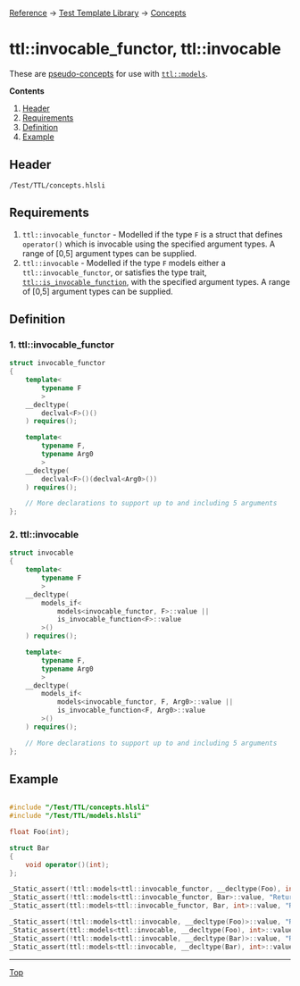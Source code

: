 [Reference](../../ShaderTestFramework.md) -> [Test Template Library](../TTL.md) -> [Concepts](./ConceptsHeader.md)

# ttl::invocable_functor, ttl::invocable

These are [pseudo-concepts](./PseudoConcepts.md) for use with [`ttl::models`](./Models.md).

**Contents**
1. [Header](#header)
2. [Requirements](#requirements)
3. [Definition](#definition)
4. [Example](#example)

## Header

`/Test/TTL/concepts.hlsli`

## Requirements

1. `ttl::invocable_functor` - Modelled if the type `F` is a struct that defines `operator()` which is invocable using the specified argument types. A range of [0,5] argument types can be supplied.
2. `ttl::invocable` - Modelled if the type `F` models either a `ttl::invocable_functor`, or satisfies the type trait, [`ttl::is_invocable_function`](../TypeTraits/IsInvocableFunction.md), with the specified argument types. A range of [0,5] argument types can be supplied.

## Definition

### 1. ttl::invocable_functor

```c++
struct invocable_functor
{
    template<
        typename F
        >
    __decltype(
        declval<F>()()
    ) requires();

    template<
        typename F,
        typename Arg0
        >
    __decltype(
        declval<F>()(declval<Arg0>())
    ) requires();

    // More declarations to support up to and including 5 arguments
};
```

### 2. ttl::invocable

```c++
struct invocable
{
    template<
        typename F
        >
    __decltype(
        models_if<
            models<invocable_functor, F>::value ||
            is_invocable_function<F>::value
        >()
    ) requires();

    template<
        typename F,
        typename Arg0
        >
    __decltype(
        models_if<
            models<invocable_functor, F, Arg0>::value ||
            is_invocable_function<F, Arg0>::value
        >()
    ) requires();

    // More declarations to support up to and including 5 arguments
};
```


## Example

```c++

#include "/Test/TTL/concepts.hlsli"
#include "/Test/TTL/models.hlsli"

float Foo(int);

struct Bar
{
    void operator()(int);
};

_Static_assert(!ttl::models<ttl::invocable_functor, __decltype(Foo), int>::value, "Returns false because Foo is a function, not a functor");
_Static_assert(!ttl::models<ttl::invocable_functor, Bar>::value, "Returns false because Bar does not define operator() which takes zero arguments");
_Static_assert(ttl::models<ttl::invocable_functor, Bar, int>::value, "Returns true because Bar does define operator() which takes a single argument of type int");

_Static_assert(!ttl::models<ttl::invocable, __decltype(Foo)>::value, "Returns false because Foo is not invocable with zero arguments");
_Static_assert(ttl::models<ttl::invocable, __decltype(Foo), int>::value, "Returns true because Foo is invocable with a single argument of type int");
_Static_assert(!ttl::models<ttl::invocable, __decltype(Bar)>::value, "Returns false because Bar is not invocable with zero arguments");
_Static_assert(ttl::models<ttl::invocable, __decltype(Bar), int>::value, "Returns true because Bar is invocable with a single argument of type int");


```
---

[Top](#ttlinvocable_functor-ttlinvocable)